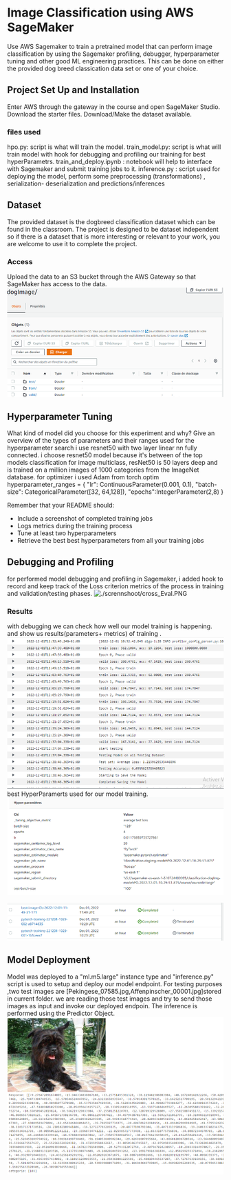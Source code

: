 # Image Classification using AWS SageMaker

Use AWS Sagemaker to train a pretrained model that can perform image classification by using the Sagemaker profiling, debugger, hyperparameter tuning and other good ML engineering practices. This can be done on either the provided dog breed classication data set or one of your choice.

## Project Set Up and Installation
Enter AWS through the gateway in the course and open SageMaker Studio. 
Download the starter files.
Download/Make the dataset available. 
### files used
hpo.py: script is what will train the model.
train_model.py: script is what will train model with hook for debugging and profiling our training for best hyperParametrs.
train_and_deploy.ipynb : notebook will help to interface with Sagemaker and submit training jobs to it.
inference.py : script used for deploying the model, perform some preprocessing (transformations) , serialization- deserialization and predictions/inferences

## Dataset
The provided dataset is the dogbreed classification dataset which can be found in the classroom.
The project is designed to be dataset independent so if there is a dataset that is more interesting or relevant to your work, you are welcome to use it to complete the project.

### Access
Upload the data to an S3 bucket through the AWS Gateway so that SageMaker has access to the data. 
![./scrennshoot/dataset.PNG](./scrennshoot/dataset.PNG)

## Hyperparameter Tuning
What kind of model did you choose for this experiment and why? Give an overview of the types of parameters and their ranges used for the hyperparameter search
i use resnet50 with two layer linear nn fully connected. i choose resnet50 model because it's between of the top models classification for image multiclass, resNet50 is 50 layers deep and is trained on a million images of 1000 categories from the ImageNet database.
for optimizer i used Adam from torch.optim
hyperparameter_ranges = {
    "lr": ContinuousParameter(0.001, 0.1),
    "batch-size": CategoricalParameter([32, 64,128]),
    "epochs":IntegerParameter(2,8)
}

Remember that your README should:
- Include a screenshot of completed training jobs
- Logs metrics during the training process
- Tune at least two hyperparameters
- Retrieve the best best hyperparameters from all your training jobs

## Debugging and Profiling
for performed model debugging and profiling in Sagemaker, i added hook to record and keep track of the Loss criterion metrics of the process in training and validation/testing phases.
![./scrennshoot/cross_Eval.PNG](./scrennshoot/cross_Eval.PNG)

### Results
with debugging we can check how well our model training is happening. and show us results(parameters+ metrics) of training .
![./scrennshoot/log.PNG](./scrennshoot/log.PNG)
best HyperParamerts used for our model training. 
![./scrennshoot/HyperParamerts.PNG](./scrennshoot/HyperParamerts.PNG)

![./scrennshoot/trainingJob.PNG](./scrennshoot/trainingJob.PNG)
## Model Deployment
Model was deployed to a "ml.m5.large" instance type and "inference.py" script is used to setup and deploy our model endpoint.
For testing purposes ,two test images are [Pekingese_07585.jpg,Affenpinscher_00001.jpg]stored in current folder.
we are reading those test images and try to send those images as input and invoke our deployed endpoin.
The inference is performed using the Predictor Object.
![./scrennshoot/resultats_dog.PNG](scrennshoot/resultats_dog.PNG)

